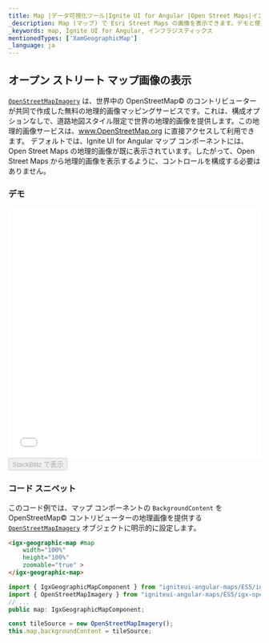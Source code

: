 ```yaml
---
title: Map |データ可視化ツール|Ignite UI for Angular |Open Street Maps|インフラジスティックス
_description: Map (マップ) で Esri Street Maps の画像を表示できます。デモと使い方を参照してください。
_keywords: map, Ignite UI for Angular, インフラジスティックス
mentionedTypes: ['XamGeographicMap']
_language: ja
---
```


## オープン ストリート マップ画像の表示

[`OpenStreetMapImagery`](/products/ignite-ui-angular/api/docs/typescript/latest/classes/openstreetmapimagery.html) は、世界中の OpenStreetMap© のコントリビューターが共同で作成した無料の地理的画像マッピングサービスです。これは、構成オプションなしで、道路地図スタイル限定で世界の地理的画像を提供します。この地理的画像サービスは、<a href="http://www.openstreetmap.org" target="_blank">www.OpenStreetMap.org</a> に直接アクセスして利用できます。
デフォルトでは、Ignite UI for Angular マップ コンポーネントには、Open Street Maps の地理的画像が既に表示されています。したがって、Open Street Maps から地理的画像を表示するように、コントロールを構成する必要はありません。

### デモ

<div class="sample-container loading" style="height: 500px">
    <iframe id="geo-map-display-osm-imagery-iframe" src='{environment:dvDemosBaseUrl}/maps/geo-map-display-osm-imagery' width="100%" height="100%" seamless frameBorder="0" onload="onXPlatSampleIframeContentLoaded(this);"></iframe>
</div>
<div>
    <button data-localize="stackblitz" disabled class="stackblitz-btn" data-iframe-id="geo-map-display-osm-imagery-iframe" data-demos-base-url="{environment:dvDemosBaseUrl}">StackBlitz で表示
    </button>
</div>

<div class="divider--half"></div>

### コード スニペット

このコード例では、マップ コンポーネントの `BackgroundContent` を OpenStreetMap© コントリビューターの地理画像を提供する [`OpenStreetMapImagery`](/products/ignite-ui-angular/api/docs/typescript/latest/classes/openstreetmapimagery.html) オブジェクトに明示的に設定します。

```html
<igx-geographic-map #map
    width="100%"
    height="100%"
    zoomable="true" >
</igx-geographic-map>
```

```ts
import { IgxGeographicMapComponent } from "igniteui-angular-maps/ES5/igx-geographic-map-component";
import { OpenStreetMapImagery } from "igniteui-angular-maps/ES5/igx-open-street-map-imagery";
// ...
public map: IgxGeographicMapComponent;

const tileSource = new OpenStreetMapImagery();
this.map.backgroundContent = tileSource;
```

